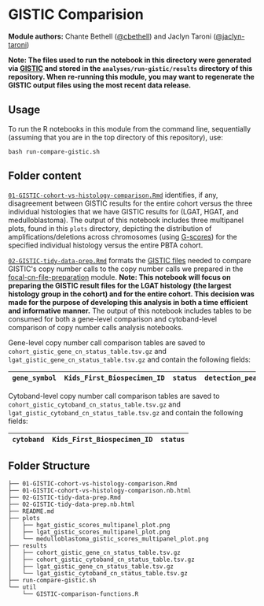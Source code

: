 # GISTIC Comparision

**Module authors:** Chante Bethell ([@cbethell](https://github.com/cbethell)) and Jaclyn Taroni ([@jaclyn-taroni](https://github.com/jaclyn-taroni))

**Note: The files used to run the notebook in this directory were generated via [GISTIC](https://github.com/AlexsLemonade/OpenPBTA-analysis/blob/master/doc/data-formats.md#gistic-output-file-formats) and stored in the `analyses/run-gistic/results` directory of this repository.
When re-running this module, you may want to regenerate the GISTIC output files using the most recent data release.**

## Usage

To run the R notebooks in this module from the command line, sequentially (assuming that you are in the top directory of this repository), use:

```
bash run-compare-gistic.sh
```

## Folder content

[`01-GISTIC-cohort-vs-histology-comparison.Rmd`](https://alexslemonade.github.io/OpenPBTA-analysis/analyses/01-GISTIC-cohort-vs-histology-comparison/gistic-cohort-vs-histology-comparison.nb.html) identifies, if any, disagreement between GISTIC results for the entire cohort versus the three individual histologies that we have GISTIC results for (LGAT, HGAT, and medulloblastoma).
The output of this notebook includes three multipanel plots, found in this `plots` directory, depicting the distribution of amplifications/deletions across chromosomes (using [G-scores](https://genomebiology.biomedcentral.com/articles/10.1186/gb-2011-12-4-r41)) for the specified individual histology versus the entire PBTA cohort.

[`02-GISTIC-tidy-data-prep.Rmd`](https://alexslemonade.github.io/OpenPBTA-analysis/analyses/01-GISTIC-cohort-vs-histology-comparison/02-GISTIC-tidy-data-prep.nb.html) formats the [GISTIC files](https://www.genepattern.org/modules/docs/GISTIC_2.0) needed to compare GISTIC's copy number calls to the copy number calls we prepared in the [focal-cn-file-preparation](https://github.com/AlexsLemonade/OpenPBTA-analysis/tree/master/analyses/focal-cn-file-preparation/results) module.
**Note: This notebook will focus on preparing the GISTIC result files for the LGAT histology (the largest histology group in the cohort) and for the entire cohort. This decision was made for the purpose of developing this analysis in both a time efficient and informative manner.**
The output of this notebook includes tables to be consumed for both a gene-level comparison and cytoband-level comparison of copy number calls analysis notebooks.

Gene-level copy number call comparison tables are saved to  `cohort_gistic_gene_cn_status_table.tsv.gz` and `lgat_gistic_gene_cn_status_table.tsv.gz` and contain the following fields: 

| `gene_symbol` | `Kids_First_Biospecimen_ID` | `status` | `detection_peak` |
| ------------- | --------------------------- | ---------| ---------------- |

Cytoband-level copy number call comparison tables are saved to  `cohort_gistic_cytoband_cn_status_table.tsv.gz` and `lgat_gistic_cytoband_cn_status_table.tsv.gz` and contain the following fields: 

| `cytoband` | `Kids_First_Biospecimen_ID` | `status` |
| ---------- | --------------------------- | -------- |

## Folder Structure

```
├── 01-GISTIC-cohort-vs-histology-comparison.Rmd
├── 01-GISTIC-cohort-vs-histology-comparison.nb.html
├── 02-GISTIC-tidy-data-prep.Rmd
├── 02-GISTIC-tidy-data-prep.nb.html
├── README.md
├── plots
│   ├── hgat_gistic_scores_multipanel_plot.png
│   ├── lgat_gistic_scores_multipanel_plot.png
│   └── medulloblastoma_gistic_scores_multipanel_plot.png
├── results
│   ├── cohort_gistic_gene_cn_status_table.tsv.gz
│   ├── cohort_gistic_cytoband_cn_status_table.tsv.gz
│   ├── lgat_gistic_gene_cn_status_table.tsv.gz
│   └── lgat_gistic_cytoband_cn_status_table.tsv.gz
├── run-compare-gistic.sh
└── util
    └── GISTIC-comparison-functions.R

```
